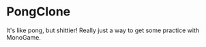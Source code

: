 PongClone
=========

It's like pong, but shittier! Really just a way to get some practice with MonoGame.
